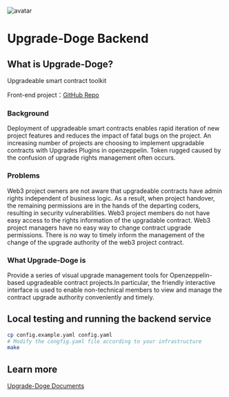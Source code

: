 ![avatar](https://3448297496-files.gitbook.io/~/files/v0/b/gitbook-x-prod.appspot.com/o/spaces%2FUYPGtVjV80SevIasXRO6%2Fuploads%2FGVcmIl7gDsSRibFtwKjW%2F0xnomad_A_doge_head2.png?alt=media&token=c49cee8a-d54f-4a03-8d53-5ad82990767d)

# Upgrade-Doge Backend

## What is Upgrade-Doge?

Upgradeable smart contract toolkit

Front-end project：[GitHub Repo](contract-tool-web)


### Background

Deployment of upgradeable smart contracts enables rapid iteration of new project features and reduces the impact of fatal bugs on the project.
An increasing number of projects are choosing to implement upgradable contracts with Upgrades Plugins in openzeppelin.
Token rugged caused by the confusion of upgrade rights management often occurs.

### Problems

Web3 project owners are not aware that upgradeable contracts have admin rights independent of business logic. As a result, when project handover, the remaining permissions are in the hands of the departing coders, resulting in security vulnerabilities.
Web3 project members do not have easy access to the rights information of the upgradable contract.
Web3 project managers have no easy way to change contract upgrade permissions.
There is no way to timely inform the management of the change of the upgrade authority of the web3 project contract.
​

### What Upgrade-Doge is

Provide a series of visual upgrade management tools for Openzeppelin-based upgradeable contract projects.In particular, the friendly interactive interface is used to enable non-technical members to view and manage the contract upgrade authority conveniently and timely.

## Local testing and running the backend service

```bash
cp config.example.yaml config.yaml
# Modify the congfig.yaml file according to your infrastructure
make
```

## Learn more

[Upgrade-Doge Documents](https://docs.upgrade-doge.xyz/)
